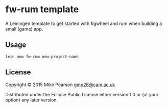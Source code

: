 # fw-rum template

A Leiningen template to get started with figwheel and rum when building a small (game) app.

## Usage

    lein new fw-rum new-project-name

## License

Copyright © 2015 Mike Pearson gmp26@cam.ac.uk

Distributed under the Eclipse Public License either version 1.0 or (at
your option) any later version.
